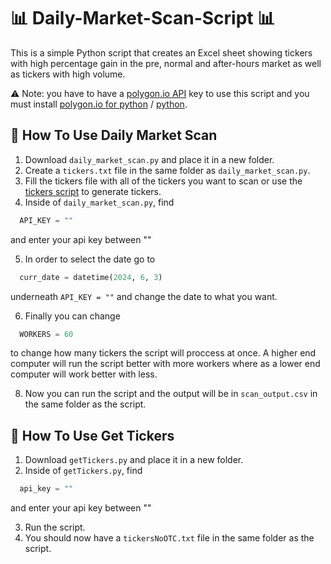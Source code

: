 # 📊 Daily-Market-Scan-Script 📊

This is a simple Python script that creates an Excel sheet showing tickers with high percentage gain in the pre, normal and after-hours market as well as tickers with high volume.

⚠️ Note: you have to have a [polygon.io API](https://polygon.io/) key to use this script and you must install [polygon.io for python](https://github.com/polygon-io/client-python) / [python](https://www.python.org/downloads/).

## 📌 How To Use Daily Market Scan
1. Download `daily_market_scan.py` and place it in a new folder.
2. Create a `tickers.txt` file in the same folder as `daily_market_scan.py`.
3. Fill the tickers file with all of the tickers you want to scan or use the [tickers script](https://github.com/WilliamGMG/Daily-Market-Scan-Script/edit/main/README.md#-how-to-use-get-tickers) to generate tickers.
4. Inside of `daily_market_scan.py`, find
```python
  API_KEY = ""
```
  and enter your api key between ""

5. In order to select the date go to
```python
  curr_date = datetime(2024, 6, 3)
```
underneath `API_KEY = ""` and change the date to what you want.

6. Finally you can change
```python
  WORKERS = 60
```
to change how many tickers the script will proccess at once. A higher end computer will run the script better with more workers where as a lower end computer will work better with less.

8. Now you can run the script and the output will be in `scan_output.csv` in the same folder as the script.

## 📌 How To Use Get Tickers
1. Download `getTickers.py` and place it in a new folder.
2. Inside of `getTickers.py`, find
```python
  api_key = ""
```
  and enter your api key between ""

3. Run the script.
4. You should now have a `tickersNoOTC.txt` file in the same folder as the script.
